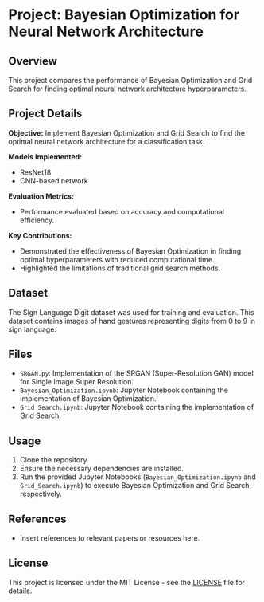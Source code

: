 # Project: Bayesian Optimization for Neural Network Architecture

## Overview

This project compares the performance of Bayesian Optimization and Grid Search for finding optimal neural network architecture hyperparameters.

## Project Details

**Objective:** Implement Bayesian Optimization and Grid Search to find the optimal neural network architecture for a classification task.

**Models Implemented:**
- ResNet18
- CNN-based network

**Evaluation Metrics:**
- Performance evaluated based on accuracy and computational efficiency.

**Key Contributions:**
- Demonstrated the effectiveness of Bayesian Optimization in finding optimal hyperparameters with reduced computational time.
- Highlighted the limitations of traditional grid search methods.

## Dataset

The Sign Language Digit dataset was used for training and evaluation. This dataset contains images of hand gestures representing digits from 0 to 9 in sign language.

## Files

- `SRGAN.py`: Implementation of the SRGAN (Super-Resolution GAN) model for Single Image Super Resolution.
- `Bayesian_Optimization.ipynb`: Jupyter Notebook containing the implementation of Bayesian Optimization.
- `Grid_Search.ipynb`: Jupyter Notebook containing the implementation of Grid Search.

## Usage

1. Clone the repository.
2. Ensure the necessary dependencies are installed.
3. Run the provided Jupyter Notebooks (`Bayesian_Optimization.ipynb` and `Grid_Search.ipynb`) to execute Bayesian Optimization and Grid Search, respectively.

## References

- Insert references to relevant papers or resources here.

## License

This project is licensed under the MIT License - see the [LICENSE](LICENSE) file for details.
